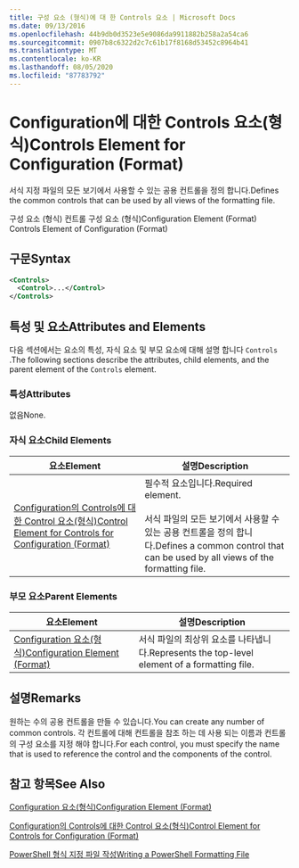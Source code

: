 ```yaml
---
title: 구성 요소 (형식)에 대 한 Controls 요소 | Microsoft Docs
ms.date: 09/13/2016
ms.openlocfilehash: 44b9db0d3523e5e9086da9911882b258a2a54ca6
ms.sourcegitcommit: 0907b8c6322d2c7c61b17f8168d53452c8964b41
ms.translationtype: MT
ms.contentlocale: ko-KR
ms.lasthandoff: 08/05/2020
ms.locfileid: "87783792"
---
```

# <a name="controls-element-for-configuration-format"></a><span data-ttu-id="b56a2-102">Configuration에 대한 Controls 요소(형식)</span><span class="sxs-lookup"><span data-stu-id="b56a2-102">Controls Element for Configuration (Format)</span></span>

<span data-ttu-id="b56a2-103">서식 지정 파일의 모든 보기에서 사용할 수 있는 공용 컨트롤을 정의 합니다.</span><span class="sxs-lookup"><span data-stu-id="b56a2-103">Defines the common controls that can be used by all views of the formatting file.</span></span>

<span data-ttu-id="b56a2-104">구성 요소 (형식) 컨트롤 구성 요소 (형식)</span><span class="sxs-lookup"><span data-stu-id="b56a2-104">Configuration Element (Format) Controls Element of Configuration (Format)</span></span>

## <a name="syntax"></a><span data-ttu-id="b56a2-105">구문</span><span class="sxs-lookup"><span data-stu-id="b56a2-105">Syntax</span></span>

```xml
<Controls>
  <Control>...</Control>
</Controls>
```

## <a name="attributes-and-elements"></a><span data-ttu-id="b56a2-106">특성 및 요소</span><span class="sxs-lookup"><span data-stu-id="b56a2-106">Attributes and Elements</span></span>

<span data-ttu-id="b56a2-107">다음 섹션에서는 요소의 특성, 자식 요소 및 부모 요소에 대해 설명 합니다 `Controls` .</span><span class="sxs-lookup"><span data-stu-id="b56a2-107">The following sections describe the attributes, child elements, and the parent element of the `Controls` element.</span></span>

### <a name="attributes"></a><span data-ttu-id="b56a2-108">특성</span><span class="sxs-lookup"><span data-stu-id="b56a2-108">Attributes</span></span>

<span data-ttu-id="b56a2-109">없음</span><span class="sxs-lookup"><span data-stu-id="b56a2-109">None.</span></span>

### <a name="child-elements"></a><span data-ttu-id="b56a2-110">자식 요소</span><span class="sxs-lookup"><span data-stu-id="b56a2-110">Child Elements</span></span>

|<span data-ttu-id="b56a2-111">요소</span><span class="sxs-lookup"><span data-stu-id="b56a2-111">Element</span></span>|<span data-ttu-id="b56a2-112">설명</span><span class="sxs-lookup"><span data-stu-id="b56a2-112">Description</span></span>|
|-------------|-----------------|
|[<span data-ttu-id="b56a2-113">Configuration의 Controls에 대한 Control 요소(형식)</span><span class="sxs-lookup"><span data-stu-id="b56a2-113">Control Element for Controls for Configuration (Format)</span></span>](./control-element-for-controls-for-configuration-format.md)|<span data-ttu-id="b56a2-114">필수적 요소입니다.</span><span class="sxs-lookup"><span data-stu-id="b56a2-114">Required element.</span></span><br /><br /> <span data-ttu-id="b56a2-115">서식 파일의 모든 보기에서 사용할 수 있는 공용 컨트롤을 정의 합니다.</span><span class="sxs-lookup"><span data-stu-id="b56a2-115">Defines a common control that can be used by all views of the formatting file.</span></span>|

### <a name="parent-elements"></a><span data-ttu-id="b56a2-116">부모 요소</span><span class="sxs-lookup"><span data-stu-id="b56a2-116">Parent Elements</span></span>

|<span data-ttu-id="b56a2-117">요소</span><span class="sxs-lookup"><span data-stu-id="b56a2-117">Element</span></span>|<span data-ttu-id="b56a2-118">설명</span><span class="sxs-lookup"><span data-stu-id="b56a2-118">Description</span></span>|
|-------------|-----------------|
|[<span data-ttu-id="b56a2-119">Configuration 요소(형식)</span><span class="sxs-lookup"><span data-stu-id="b56a2-119">Configuration Element (Format)</span></span>](./configuration-element-format.md)|<span data-ttu-id="b56a2-120">서식 파일의 최상위 요소를 나타냅니다.</span><span class="sxs-lookup"><span data-stu-id="b56a2-120">Represents the top-level element of a formatting file.</span></span>|

## <a name="remarks"></a><span data-ttu-id="b56a2-121">설명</span><span class="sxs-lookup"><span data-stu-id="b56a2-121">Remarks</span></span>

<span data-ttu-id="b56a2-122">원하는 수의 공용 컨트롤을 만들 수 있습니다.</span><span class="sxs-lookup"><span data-stu-id="b56a2-122">You can create any number of common controls.</span></span> <span data-ttu-id="b56a2-123">각 컨트롤에 대해 컨트롤을 참조 하는 데 사용 되는 이름과 컨트롤의 구성 요소를 지정 해야 합니다.</span><span class="sxs-lookup"><span data-stu-id="b56a2-123">For each control, you must specify the name that is used to reference the control and the components of the control.</span></span>

## <a name="see-also"></a><span data-ttu-id="b56a2-124">참고 항목</span><span class="sxs-lookup"><span data-stu-id="b56a2-124">See Also</span></span>

[<span data-ttu-id="b56a2-125">Configuration 요소(형식)</span><span class="sxs-lookup"><span data-stu-id="b56a2-125">Configuration Element (Format)</span></span>](./configuration-element-format.md)

[<span data-ttu-id="b56a2-126">Configuration의 Controls에 대한 Control 요소(형식)</span><span class="sxs-lookup"><span data-stu-id="b56a2-126">Control Element for Controls for Configuration (Format)</span></span>](./control-element-for-controls-for-configuration-format.md)

[<span data-ttu-id="b56a2-127">PowerShell 형식 지정 파일 작성</span><span class="sxs-lookup"><span data-stu-id="b56a2-127">Writing a PowerShell Formatting File</span></span>](./writing-a-powershell-formatting-file.md)

